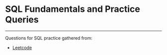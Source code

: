 # SQL Fundamentals and Practice Queries

---

Questions for SQL practice gathered from:

* [Leetcode](https://leetcode.com/problemset/database/)


